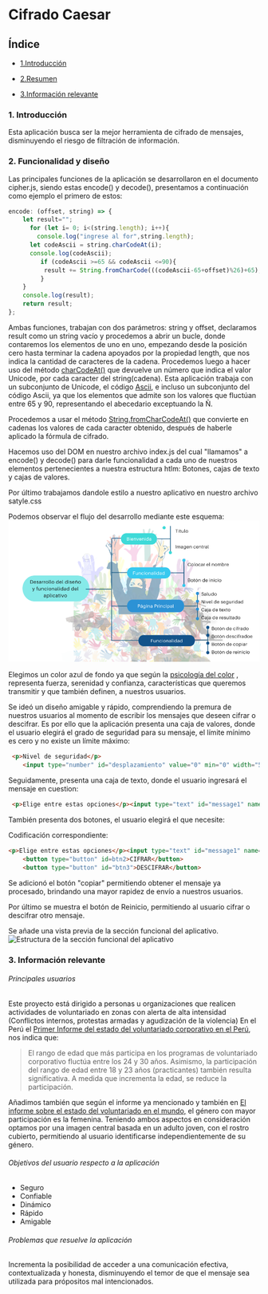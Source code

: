 # Cifrado Caesar
## Índice
* [1.Introducción](#1-Introducción)

* [2.Resumen](#2-Resumen)

* [3.Información relevante](#3-Información-relevante)

### 1. Introducción
Esta aplicación busca ser la mejor herramienta de cifrado de mensajes, disminuyendo el riesgo de filtración de información.

### 2. Funcionalidad y diseño
Las principales funciones de la aplicación se desarrollaron en el documento cipher.js, siendo estas encode() y decode(), presentamos a continuación como ejemplo el primero de estos:

```js
encode: (offset, string) => {
    let result="";
      for (let i= 0; i<(string.length); i++){
        console.log("ingrese al for",string.length);
      let codeAscii = string.charCodeAt(i);
      console.log(codeAscii);
         if (codeAscii >=65 && codeAscii <=90){
          result += String.fromCharCode(((codeAscii-65+offset)%26)+65);
         }
    }
    console.log(result);
    return result;
};
```
Ambas funciones, trabajan con dos parámetros: string y offset, declaramos result como un string vacío y procedemos a abrir un bucle, donde contaremos los elementos de uno en uno, empezando desde la posición cero hasta terminar la cadena apoyados por la propiedad length, que nos indica la cantidad de caracteres de la cadena.
Procedemos luego a hacer uso del método [charCodeAt()](http://www.w3bai.com/es/jsref/jsref_charcodeat.html) que devuelve un número que indica el valor Unicode, por cada caracter del string(cadena).
Esta aplicación trabaja con un subconjunto de Unicode, el código [Ascii](https://elcodigoascii.com.ar/), e incluso un subconjunto del código Ascii, ya que los elementos que admite son los valores que fluctúan entre 65 y 90, representando el abecedario exceptuando la Ñ.

Procedemos a usar el método [String.fromCharCodeAt()](https://developer.mozilla.org/es/docs/Web/JavaScript/Reference/Global_Objects/String/fromCharCode) que convierte en cadenas los valores de cada caracter obtenido, después de haberle aplicado la fórmula de cifrado.

Hacemos uso del DOM en nuestro archivo index.js del cual "llamamos" a encode() y decode() para darle funcionalidad a cada uno de nuestros elementos pertenecientes a nuestra estructura htlm: Botones, cajas de texto y cajas de valores.

Por último trabajamos dandole estilo a nuestro aplicativo en nuestro archivo satyle.css

Podemos observar el flujo del desarrollo mediante este esquema:
![Esquema](DESARROLLO.png)

Elegimos un color azul de fondo ya que según la [psicología del color](https://www.damos.co/blog/marketing-y-branding/psicologia-del-color-como-usar-la-teoria-del-color-en-marketing-y-diseno) , representa fuerza, serenidad y confianza, características que queremos transmitir y que también definen, a nuestros usuarios.

Se ideó un diseño amigable y rápido, comprendiendo la premura de nuestros usuarios al momento de escribir los mensajes que deseen cifrar o descifrar.
Es por ello que la aplicación presenta una caja de valores, donde el usuario elegirá el grado de seguridad para su mensaje, el límite mínimo es cero y no existe un límite máximo:

```html
 <p>Nivel de seguridad</p>
    <input type="number" id="desplazamiento" value="0" min="0" width="5">
```
Seguidamente, presenta una caja de texto, donde el usuario ingresará el mensaje en cuestion:


```html
 <p>Elige entre estas opciones</p><input type="text" id="message1" name="Ingrese el texto" placeholder="Ingrese el texto">
```
También presenta dos botones, el usuario elegirá el que necesite:

Codificación correspondiente:
```html
<p>Elige entre estas opciones</p><input type="text" id="message1" name="Ingrese el texto" placeholder="Ingrese el texto">
    <button type="button" id=btn2>CIFRAR</button>
    <button type="button" id="btn3">DESCIFRAR</button>
```
Se adicionó el botón "copiar" permitiendo obtener el mensaje ya procesado, brindando una mayor rapidez de envío a nuestros usuarios.

Por último se muestra el botón de Reinicio, permitiendo al usuario cifrar o descifrar otro mensaje.

Se añade una vista previa de la sección funcional del aplicativo.
![Estructura de la sección funcional del aplicativo](DISEÑOOO.png)

### 3. Información relevante

###### Principales usuarios
Este proyecto está dirigido a personas u organizaciones que realicen actividades de voluntariado en zonas con alerta de alta intensidad (Conflictos internos, protestas armadas y agudización de la violencia)
En el Perú el [Primer Informe del estado del voluntariado corporativo en el Perú](file:///C:/Users/Jammie/Downloads/Publicaci%C3%B3n%20Voluntariado%20Corporativo%20Final.pdf), nos indica que:

> El rango de edad que más participa en los programas de voluntariado corporativo fluctúa entre los 24 y 30 años. Asimismo, la participación del rango de edad entre 18 y 23 años (practicantes) también resulta significativa. A medida que incrementa la edad, se reduce la participación. 

Añadimos también que según el informe ya mencionado y también en [El informe sobre el estado del voluntariado en el mundo,](https://www.unv.org/sites/default/files/21337%20-%20SWVR%20report%20-%20SPANISH%20-%20web%20single%20pages_1.pdf) el género con mayor participación es la femenina.
Teniendo ambos aspectos en consideración optamos por una imagen central basada en un adulto joven, con el rostro cubierto, permitiendo al usuario identificarse independientemente de su género.

###### Objetivos del usuario respecto a la aplicación
- Seguro
- Confiable
- Dinámico
- Rápido
- Amigable
###### Problemas que resuelve la aplicación
Incrementa la posibilidad de acceder a una comunicación efectiva, contextualizada y honesta, disminuyendo el temor de que el mensaje sea utilizada para própositos mal intencionados.
